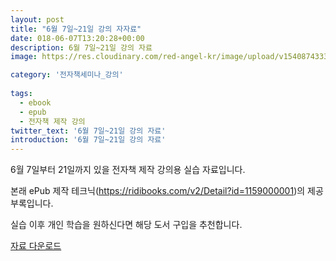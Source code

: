 ```yaml
---
layout: post
title: "6월 7일~21일 강의 자자료"
date: 018-06-07T13:20:28+00:00
description: 6월 7일~21일 강의 자료
image: https://res.cloudinary.com/red-angel-kr/image/upload/v1540874333/blog_img/seminar.jpg

category: '전자책세미나_강의'
  
tags: 
  - ebook
  - epub
  - 전자책 제작 강의
twitter_text: '6월 7일~21일 강의 자료'
introduction: '6월 7일~21일 강의 자료'
---
```

6월 7일부터 21일까지 있을 전자책 제작 강의용 실습 자료입니다.
  
본래 ePub 제작 테크닉(<https://ridibooks.com/v2/Detail?id=1159000001>)의 제공부록입니다.
  
실습 이후 개인 학습을 원하신다면 해당 도서 구입을 추천합니다.

[자료 다운로드](https://drive.google.com/file/d/0B2D0ynUhgsyVZzNrR0ZaUXBrdUU/view?usp=sharing)
